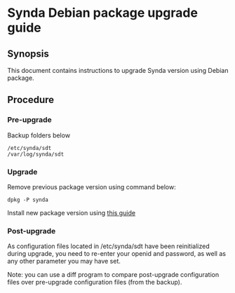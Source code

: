 # Synda Debian package upgrade guide

## Synopsis

This document contains instructions to upgrade Synda version using Debian package.

## Procedure

### Pre-upgrade

Backup folders below

    /etc/synda/sdt
    /var/log/synda/sdt

### Upgrade

Remove previous package version using command below:

    dpkg -P synda

Install new package version using [this guide](deb_install.md)

### Post-upgrade

As configuration files located in /etc/synda/sdt have been reinitialized
during upgrade, you need to re-enter your openid and password, as well as any
other parameter you may have set.

Note: you can use a diff program to compare post-upgrade configuration files
over pre-upgrade configuration files (from the backup).
